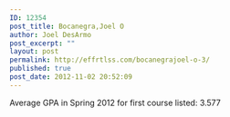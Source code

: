 ```yaml
---
ID: 12354
post_title: Bocanegra,Joel O
author: Joel DesArmo
post_excerpt: ""
layout: post
permalink: http://effrtlss.com/bocanegrajoel-o-3/
published: true
post_date: 2012-11-02 20:52:09
---
```

<p>Average GPA in Spring 2012 for first course listed: 3.577</p>
